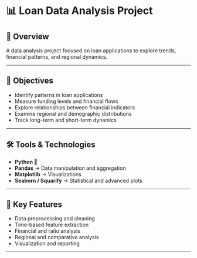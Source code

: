 # 📊 Loan Data Analysis Project  

## 📌 Overview  
A data analysis project focused on loan applications to explore trends, financial patterns, and regional dynamics.  

---

## 🎯 Objectives  
- Identify patterns in loan applications  
- Measure funding levels and financial flows  
- Explore relationships between financial indicators  
- Examine regional and demographic distributions  
- Track long-term and short-term dynamics  

---

## 🛠️ Tools & Technologies  
- **Python 🐍**  
- **Pandas** → Data manipulation and aggregation  
- **Matplotlib** → Visualizations  
- **Seaborn / Squarify** → Statistical and advanced plots  

---

## 🚀 Key Features  
- Data preprocessing and cleaning  
- Time-based feature extraction  
- Financial and ratio analysis  
- Regional and comparative analysis  
- Visualization and reporting  

---


